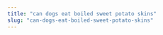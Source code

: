 ```yaml
---
title: "can dogs eat boiled sweet potato skins"
slug: "can-dogs-eat-boiled-sweet-potato-skins"
---
```


